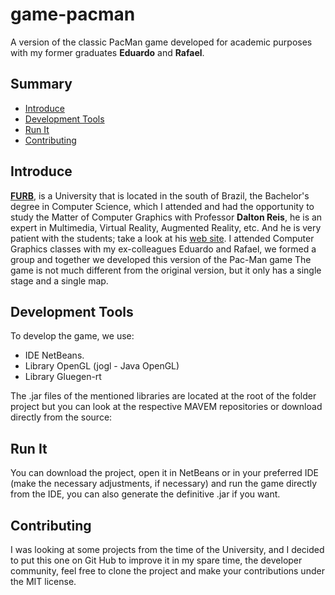 # game-pacman

A version of the classic PacMan game developed for academic purposes with my former graduates __Eduardo__ and __Rafael__.

## Summary

  - [Introduce](#introduce)
  - [Development Tools](#development-tools)
  - [Run It](#run-it)
  - [Contributing](#contributing)
  
## Introduce

[__FURB__](https://furb.br), is a University that is located in the south of Brazil, the Bachelor's degree in Computer Science, which I attended and had the opportunity to study the Matter of Computer Graphics with Professor __Dalton Reis__, he is an expert in Multimedia, Virtual Reality, Augmented Reality, etc. And he is very patient with the students; take a look at his [web site](https://http://www.inf.furb.br/~dalton/dalton/Home.).
I attended Computer Graphics classes with my ex-colleagues Eduardo and Rafael, we formed a group and together we developed this version of the Pac-Man game
The game is not much different from the original version, but it only has a single stage and a single map.

## Development Tools

To develop the game, we use:
- IDE NetBeans.
- Library  OpenGL (jogl - Java OpenGL)
- Library  Gluegen-rt

The .jar files of the mentioned libraries are located at the root of the folder project but you can look at the respective MAVEM repositories or download directly from the source:


## Run It

You can download the project, open it in NetBeans or in your preferred IDE (make the necessary adjustments, if necessary) and run the game directly from the IDE, you can also generate the definitive .jar if you want.

## Contributing

I was looking at some projects from the time of the University, and I decided to put this one on Git Hub to improve it in my spare time, the developer community, feel free to clone the project and make your contributions under the MIT license.


 
 
